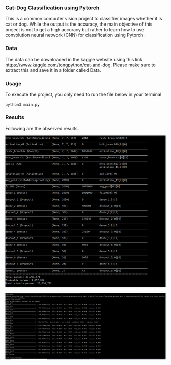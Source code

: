 ### Cat-Dog Classification using Pytorch

This is a common computer vision project to classifier images whether it is cat or dog. While the output is the accuracy, the main objective of this project is not to get a high accuracy but rather to learn how to use convolution neural network (CNN) for classification using Pytorch.

### Data
The data can be downloaded in the kaggle website using this link https://www.kaggle.com/tongpython/cat-and-dog. Please make sure to extract this and save it in a folder called Data.


### Usage

To execute the project, you only need to run the file below in your terminal

```
python3 main.py
```

### Results

Following are the observed results.

![name-of-you-image](https://github.com/Khyathi2000/Cat_Dog_Classifier/blob/master/model_par.PNG)

![name-of-you-image](https://github.com/Khyathi2000/Cat_Dog_Classifier/blob/master/result.PNG)

